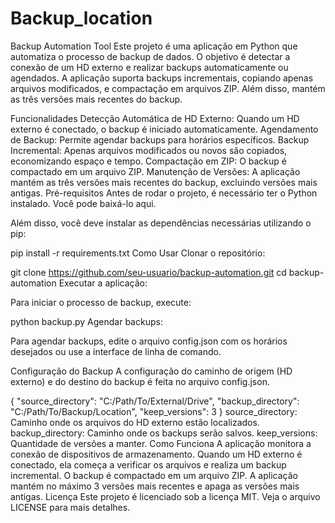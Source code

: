 # Backup_location

Backup Automation Tool
Este projeto é uma aplicação em Python que automatiza o processo de backup de dados. O objetivo é detectar a conexão de um HD externo e realizar backups automaticamente ou agendados. A aplicação suporta backups incrementais, copiando apenas arquivos modificados, e compactação em arquivos ZIP. Além disso, mantém as três versões mais recentes do backup.

Funcionalidades
Detecção Automática de HD Externo: Quando um HD externo é conectado, o backup é iniciado automaticamente.
Agendamento de Backup: Permite agendar backups para horários específicos.
Backup Incremental: Apenas arquivos modificados ou novos são copiados, economizando espaço e tempo.
Compactação em ZIP: O backup é compactado em um arquivo ZIP.
Manutenção de Versões: A aplicação mantém as três versões mais recentes do backup, excluindo versões mais antigas.
Pré-requisitos
Antes de rodar o projeto, é necessário ter o Python instalado. Você pode baixá-lo aqui.

Além disso, você deve instalar as dependências necessárias utilizando o pip:


pip install -r requirements.txt
Como Usar
Clonar o repositório:


git clone https://github.com/seu-usuario/backup-automation.git
cd backup-automation
Executar a aplicação:

Para iniciar o processo de backup, execute:


python backup.py
Agendar backups:

Para agendar backups, edite o arquivo config.json com os horários desejados ou use a interface de linha de comando.

Configuração do Backup
A configuração do caminho de origem (HD externo) e do destino do backup é feita no arquivo config.json.


{
   "source_directory": "C:/Path/To/External/Drive",
   "backup_directory": "C:/Path/To/Backup/Location",
   "keep_versions": 3
}
source_directory: Caminho onde os arquivos do HD externo estão localizados.
backup_directory: Caminho onde os backups serão salvos.
keep_versions: Quantidade de versões a manter.
Como Funciona
A aplicação monitora a conexão de dispositivos de armazenamento.
Quando um HD externo é conectado, ela começa a verificar os arquivos e realiza um backup incremental.
O backup é compactado em um arquivo ZIP.
A aplicação mantém no máximo 3 versões mais recentes e apaga as versões mais antigas.
Licença
Este projeto é licenciado sob a licença MIT. Veja o arquivo LICENSE para mais detalhes.